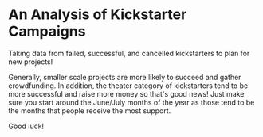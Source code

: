 # An Analysis of Kickstarter Campaigns
Taking data from failed, successful, and cancelled kickstarters to plan for new projects!

Generally, smaller scale projects are more likely to succeed and gather crowdfunding. In addition, the theater category of kickstarters tend to be more successful and raise more money so that's good news! Just make sure you start around the June/July months of the year as those tend to be the months that people receive the most support.

Good luck!
